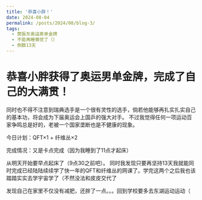 ```yaml
---
title: '恭喜小胖！'
date: 2024-08-04
permalink: /posts/2024/08/blog-3/
tags:
  - 樊振东奥运男单金牌
  - 不能再睡懒觉了（）
  - 倒数13天
---
```


恭喜小胖获得了奥运男单金牌，完成了自己的大满贯！ 
=====

同时也不得不注意到瑞典选手是一个很有灵性的选手，倘若他能够再扎实扎实自己的基本功，将会成为下届奥运会上国乒的强大对手。 不过我觉得任何一项运动百家争鸣总是好的，老被一个国家垄断也是不健康的现象。

今日计划：QFT×1 + 纤维丛×2

完成情况：又是卡点完成（因为我睡到了11点才起床）

从明天开始要早点起床了（9点30之前吧）。 同时我发现只要再坚持13天我就能同时完成已经陆陆续续学了快一年的QFT和纤维丛的网课了。学完这两个之后我也该踏踏实实去学宇宙学了（不然没法和皮皮交代了

发现自己在家里不仅没有减肥，还胖了一点。。。回到学校要多去东湖运动运动（
